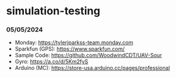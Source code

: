 # simulation-testing

### 05/05/2024
* Monday: https://tylerjparkss-team.monday.com
* Sparkfun (GPS): https://www.sparkfun.com/
* Sample Code: https://github.com/WoodwindCDT/UAV-Sour
* Gyro: https://a.co/d/5Km2fyS
* Arduino (MC): https://store-usa.arduino.cc/pages/professional
